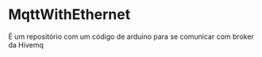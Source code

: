 # MqttWithEthernet
É um repositório com um código de arduino para se comunicar com broker da Hivemq
